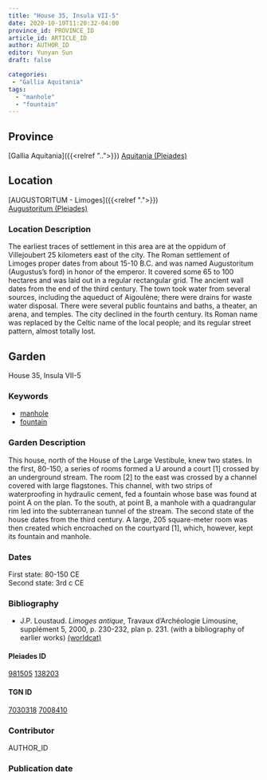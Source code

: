 ```yaml
---
title: "House 35, Insula VII-5"
date: 2020-10-10T11:20:32-04:00
province_id: PROVINCE_ID
article_id: ARTICLE_ID
author: AUTHOR_ID
editor: Yunyan Sun
draft: false

categories:
 - "Gallia Aquitania"
tags:
  - "manhole"
  - "fountain"
---
```


## Province

[Gallia Aquitania]({{<relref "..">}})
[Aquitania (Pleiades)](https://pleiades.stoa.org/places/981505)

<!--
## Province Description
-->

## Location

[AUGUSTORITUM  - Limoges]({{<relref ".">}}) \
[Augustoritum (Pleiades)](https://pleiades.stoa.org/places/138203)

### Location Description

The earliest traces of settlement in this area are at the oppidum of Villejoubert 25 kilometers east of the city.  The Roman settlement of Limoges proper dates from about 15-10 B.C. and was named Augustoritum (Augustus’s ford) in honor of the emperor.  It covered some 65 to 100 hectares and was laid out in a regular rectangular grid. The ancient wall dates from the end of the third century.  The town took water from several sources, including the aqueduct of Aigoulène; there were drains for waste water disposal.  There were several public fountains and baths, a theater, an arena, and temples.  The city declined in the fourth century. Its Roman name was replaced by the Celtic name of the local people; and its regular street pattern, almost totally lost.




## Garden

House 35, Insula VII-5

### Keywords


- [manhole](http://vocab.getty.edu/page/aat/300082041)
- [fountain](http://vocab.getty.edu/page/aat/300006184)

### Garden Description

This house, north of the House of the Large Vestibule, knew two states. In the first,  80-150, a series of rooms formed a U around a court [1] crossed by an underground stream.  The room [2] to the east was crossed by a channel covered with large flagstones.  This channel, with two strips of waterproofing in hydraulic cement, fed a fountain whose base was found at point A on the plan.  To the south, at point B, a manhole with a quadrangular rim led into the subterranean tunnel of the stream.  The second state of the house dates from the third century.  A large, 205 square-meter room was then created which encroached on the courtyard [1], which, however, kept its fountain and manhole.

<!--
### Maps

<!--
{{< figure src="IMG_URL" alt="ALT_TEXT" title="CAPTION" >}}
-->

<!--
### Plans
-->

<!--
### Images

{{< figure src="../images/Latimer_fig_15_or_10.1b.jpg" alt="Fig. 2: Reconstruction of the house and garden. Courtesy of K. Branigan." title="Fig. 2: Reconstruction of the house and garden. Courtesy of K. Branigan." >}}
-->
### Dates
  First state: 80-150 CE\
  Second state: 3rd c CE


### Bibliography

*  J.P. Loustaud. *Limoges antique*, Travaux d’Archéologie Limousine, supplément 5, 2000, p. 230-232,  plan p. 231. (with a bibliography of earlier works) [(worldcat)](http://www.worldcat.org/oclc/905772372)




<!--#### Periodo ID-->

<!-- [PERIODO_ID](https://pleiades.stoa.org/places/PLEIADES_ID) -->

#### Pleiades ID

[981505](https://pleiades.stoa.org/places/981505)
[138203](https://pleiades.stoa.org/places/138203)

#### TGN ID

[7030318](http://vocab.getty.edu/page/tgn/7030318)
[7008410](http://vocab.getty.edu/page/tgn/7008410)

### Contributor

AUTHOR_ID

### Publication date


<!--### Related articles-->

<!-- Links to other related articles. Leave blank for now -->
